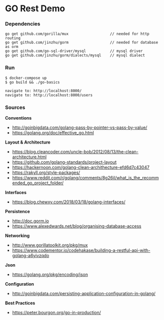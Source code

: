# GO Rest Demo

### Dependencies

```
go get github.com/gorilla/mux                   // needed for http routing
go get github.com/jinzhu/gorm                   // needed for database as orm
go get github.com/go-sql-driver/mysql           // mysql driver
go get github.com/jinzhu/gorm/dialects/mysql    // mysql dialect
```

### Run
```
$ docker-compose up 
$ go build && ./go-basics

navigate to: http://localhost:8000/
navigate to: http://localhost:8000/users
```


### Sources

__Conventions__

* http://goinbigdata.com/golang-pass-by-pointer-vs-pass-by-value/
* https://golang.org/doc/effective_go.html

__Layout & Architecture__

* https://blog.cleancoder.com/uncle-bob/2012/08/13/the-clean-architecture.html
* https://github.com/golang-standards/project-layout
* https://hackernoon.com/golang-clean-archithecture-efd6d7c43047
* https://rakyll.org/style-packages/
* https://www.reddit.com/r/golang/comments/8g26il/what_is_the_recommended_go_project_folder/


__Interfaces__

* https://blog.chewxy.com/2018/03/18/golang-interfaces/

__Persistence__

* http://doc.gorm.io
* https://www.alexedwards.net/blog/organising-database-access

__Networking__

* http://www.gorillatoolkit.org/pkg/mux
* https://www.codementor.io/codehakase/building-a-restful-api-with-golang-a6yivzqdo

__Json__

* https://golang.org/pkg/encoding/json

__Configuration__

* http://goinbigdata.com/persisting-application-configuration-in-golang/

__Best Practices__

* https://peter.bourgon.org/go-in-production/



